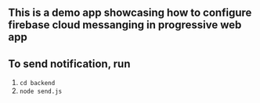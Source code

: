 ## This is a demo app showcasing how to configure firebase cloud messanging in progressive web app
## To send notification, run 
1. `cd backend`
2. `node send.js` 

